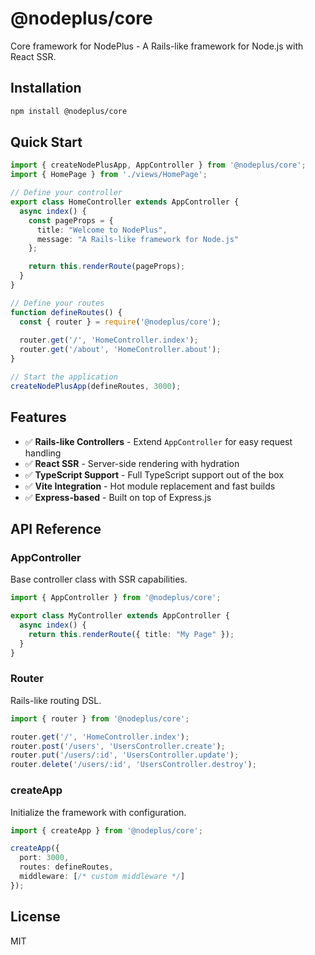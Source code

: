 # @nodeplus/core

Core framework for NodePlus - A Rails-like framework for Node.js with React SSR.

## Installation

```bash
npm install @nodeplus/core
```

## Quick Start

```typescript
import { createNodePlusApp, AppController } from '@nodeplus/core';
import { HomePage } from './views/HomePage';

// Define your controller
export class HomeController extends AppController {
  async index() {
    const pageProps = {
      title: "Welcome to NodePlus",
      message: "A Rails-like framework for Node.js"
    };

    return this.renderRoute(pageProps);
  }
}

// Define your routes
function defineRoutes() {
  const { router } = require('@nodeplus/core');
  
  router.get('/', 'HomeController.index');
  router.get('/about', 'HomeController.about');
}

// Start the application
createNodePlusApp(defineRoutes, 3000);
```

## Features

- ✅ **Rails-like Controllers** - Extend `AppController` for easy request handling
- ✅ **React SSR** - Server-side rendering with hydration
- ✅ **TypeScript Support** - Full TypeScript support out of the box
- ✅ **Vite Integration** - Hot module replacement and fast builds
- ✅ **Express-based** - Built on top of Express.js

## API Reference

### AppController

Base controller class with SSR capabilities.

```typescript
import { AppController } from '@nodeplus/core';

export class MyController extends AppController {
  async index() {
    return this.renderRoute({ title: "My Page" });
  }
}
```

### Router

Rails-like routing DSL.

```typescript
import { router } from '@nodeplus/core';

router.get('/', 'HomeController.index');
router.post('/users', 'UsersController.create');
router.put('/users/:id', 'UsersController.update');
router.delete('/users/:id', 'UsersController.destroy');
```

### createApp

Initialize the framework with configuration.

```typescript
import { createApp } from '@nodeplus/core';

createApp({
  port: 3000,
  routes: defineRoutes,
  middleware: [/* custom middleware */]
});
```

## License

MIT 